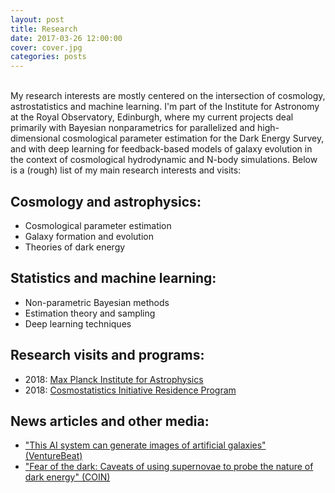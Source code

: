```yaml
---
layout: post
title: Research
date: 2017-03-26 12:00:00
cover: cover.jpg
categories: posts
---
```


<br>
My research interests are mostly centered on the intersection of cosmology, astrostatistics and machine learning. I'm part of the Institute for Astronomy at the Royal Observatory, Edinburgh, where my current projects deal primarily with Bayesian nonparametrics for parallelized and high-dimensional cosmological parameter estimation for the Dark Energy Survey, and with deep learning for feedback-based models of galaxy evolution in the context of cosmological hydrodynamic and N-body simulations. Below is a (rough) list of my main research interests and visits:

## Cosmology and astrophysics:

* Cosmological parameter estimation
* Galaxy formation and evolution
* Theories of dark energy

## Statistics and machine learning:

* Non-parametric Bayesian methods
* Estimation theory and sampling
* Deep learning techniques


## Research visits and programs:

* 2018: [Max Planck Institute for Astrophysics](http://www.mpa-garching.mpg.de)
* 2018: [Cosmostatistics Initiative Residence Program](https://cosmostatistics-initiative.org)

## News articles and other media:

* ["This AI system can generate images of artificial galaxies" (VentureBeat)](https://venturebeat.com/2018/11/08/this-ai-system-can-generate-images-of-artificial-galaxies)
* ["Fear of the dark: Caveats of using supernovae to probe the nature of dark energy" (COIN)](https://cosmostatistics-initiative.org/news/sncosmo/)

<br>
